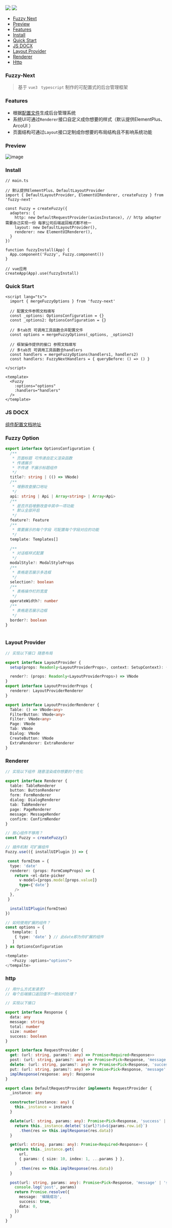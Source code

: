 ![](https://img.shields.io/badge/component-fuzzy-red.svg?style=for-the-badge&logo=Vue.js ) ![](https://img.shields.io/badge/npm-v8.5.2-orange?style=for-the-badge&logo=npm& )

- [Fuzzy Next](#fuzzy-next)
- [Preview](#preview)
- [Features](#features)
- [Install](#install)
- [Quick Start](#quick-start)
- [JS DOCX](#js-docx)
- [Layout Provider](#layout-provider)
- [Renderer](#renderer)
- [Http](#http)

### Fuzzy-Next

> 基于 ```vue3 ``` ```typescript``` 制作的可配置式的后台管理框架

### Features

- 根据[配置文件](#fuzzy-option)生成后台管理系统
- 系统UI可通过```Renderer```接口自定义成你想要的样式（默认提供ElementPlus、ArcoUI ）
- 页面结构可通过```Layout```接口定制成你想要的布局结构且不影响系统功能

### Preview

![image](https://github.com/Yonghero/fuzzyjs/tree/main/playground/assets/fuzzy-next.gif)

### Install

``` tsx
// main.ts

// 默认提供ElementPlus、DefaultLayoutProvider
import { DefaultLayoutProvider, ElementUIRenderer, createFuzzy } from 'fuzzy-next'

const Fuzzy = createFuzzy({
  adapters: {
    http: new DefaultRequestProvider(axiosInstance), // http adapter 需要自己实现一份 每家公司后端返回格式都不统一
    layout: new DefaultLayoutProvider(),
    renderer: new ElementUIRenderer(),
  }
})

function fuzzyInstall(App) {
  App.component('Fuzzy', Fuzzy.component())
}

// vue应用
createApp(App).use(fuzzyInstall)
```

### Quick Start

``` vue
<script lang="ts">
  import { mergeFuzzyOptions } from 'fuzzy-next'

  // 配置文件参照文档填写
  const _options: OptionsConfiguration = {}
  const _options2: OptionsConfiguration = {}
  
  // 多tab页 可调用工具函数合并配置文件
  const options = mergeFuzzyOptions(_options, _options2)
  
  // 框架操作提供的接口 参照文档填写
  // 多tab页 可调用工具函数合handlers
  const handlers = mergeFuzzyOptions(handlers1, handlers2)
  const handlers: FuzzyNextHandlers = { queryBefore: () => () }
  
</script>

<template>
  <Fuzzy
    :options="options"
    :handlers="handlers"
  />
</template>
```

### JS DOCX

[组件配置文档地址](https://github.com/Yonghero/fuzzyjs/tree/main/fuzzy-next/types)

### Fuzzy Option

```ts
export interface OptionsConfiguration {
  /**
   * 页面标题 可传递自定义渲染函数
   * 传递展示
   * 不传递 不展示标题组件
   */
  title?: string | (() => VNode)
  /**
   * 增删改查接口地址
   */
  api: string | Api | Array<string> | Array<Api>
  /**
   * 是否开启增删改查中其中一项功能
   * 默认全部开启
   */
  feature?: Feature
  /**
   * 需要展示的每个字段 可配置每个字段对应的功能
   */
  template: Templates[]

  /**
   * 对话框样式配置
   */
  modalStyle?: ModalStyleProps
  /**
   * 表格是否展示多选框
   */
  selection?: boolean
  /**
   * 表格操作栏的宽度
   */
  operateWidth?: number
  /**
   * 表格是否展示边框
   */
  border?: boolean
}



```

### Layout Provider

``` ts
// 实现以下接口 随意布局

export interface LayoutProvider {
  setup(props: Readonly<LayoutProviderProps>, context: SetupContext): () => VNode | Record<string, any>

  render?: (props: Readonly<LayoutProviderProps>) => VNode
}
export interface LayoutProviderProps {
  renderer: LayoutProviderRenderer
}

export interface LayoutProviderRenderer {
  Table: () => VNode<any>
  FilterButton: VNode<any>
  Filter: VNode<any>
  Page: VNode
  Tab: VNode
  Dialog: VNode
  CreateButton: VNode
  ExtraRenderer: ExtraRenderer
}
```

### Renderer

```ts
// 实现以下组件 随意渲染成你想要的个性化

export interface Renderer {
  table: TableRenderer
  button: ButtonRenderer
  form: FormRenderer
  dialog: DialogRenderer
  tab: TabRenderer
  page: PageRenderer
  message: MessageRender
  confirm: ConfirmRender
}

// 担心组件不够用？
const Fuzzy = createFuzzy()

// 插件机制 可扩展组件
Fuzzy.use(({ installUIPlugin }) => {

 const formItem = {
  type: 'date'
  renderer: (props: FormCompProps) => {
    return <el-date-picker
      v-model={props.model[props.value]}
      type={'date'}
    />
  },
 }

  installUIPlugin(formItem)
})

// 如何使用扩展的组件？
const options = {
   template: [
    { type: 'date' } // 此date即为你扩展的组件
   ]
} as OptionsConfiguration

<template>
   <Fuzzy :options="options">
</tempalte>

```

### http

```ts
// 用什么方式发请求? 
// 每个后端接口返回值不一致如何处理？

// 实现以下接口

export interface Response {
  data: any
  message: string
  total: number
  size: number
  success: boolean
}

export interface RequestProvider {
  get: (url: string, params?: any) => Promise<Required<Response>>
  post: (url: string, params?: any) => Promise<Pick<Response, 'message' | 'success' | 'data'>>
  delete: (url: string, params?: any) => Promise<Pick<Response, 'success' | 'message'>>
  put: (url: string, params?: any) => Promise<Pick<Response, 'message' | 'success' | 'data'>>
  implResponse(response: any): Response
}

export class DefaultRequestProvider implements RequestProvider {
  _instance: any

  constructor(instance: any) {
    this._instance = instance
  }

  delete(url: string, params: any): Promise<Pick<Response, 'success' | 'message'>> {
    return this._instance.delete(`${url}?id=${params.row.id}`)
      .then(res => this.implResponse(res.data))
  }

  get(url: string, params: any): Promise<Required<Response>> {
    return this._instance.get(
      url,
      { params: { size: 10, index: 1, ...params } },
    )
      .then(res => this.implResponse(res.data))
  }

  post(url: string, params: any): Promise<Pick<Response, 'message' | 'success' | 'data'>> {
    console.log('post', params)
    return Promise.resolve({
      message: '编辑成功',
      success: true,
      data: 0,
    })
  }
}


```

